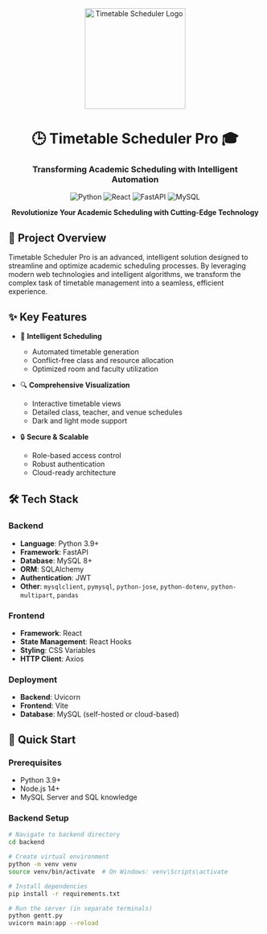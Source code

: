 <div align="center">
  <img src="path/to/your/logo.png" alt="Timetable Scheduler Logo" width="200">
  
  # 🕒 Timetable Scheduler Pro 🎓

  ### Transforming Academic Scheduling with Intelligent Automation

  ![Python](https://img.shields.io/badge/Python-3.9+-blue?style=for-the-badge&logo=python)
  ![React](https://img.shields.io/badge/React-17+-61DAFB?style=for-the-badge&logo=react)
  ![FastAPI](https://img.shields.io/badge/FastAPI-0.68+-009688?style=for-the-badge&logo=fastapi)
  ![MySQL](https://img.shields.io/badge/MySQL-8+-4479A1?style=for-the-badge&logo=mysql)

  **Revolutionize Your Academic Scheduling with Cutting-Edge Technology**
</div>

## 🌟 Project Overview

Timetable Scheduler Pro is an advanced, intelligent solution designed to streamline and optimize academic scheduling processes. By leveraging modern web technologies and intelligent algorithms, we transform the complex task of timetable management into a seamless, efficient experience.

## ✨ Key Features

- 🚀 **Intelligent Scheduling**
  - Automated timetable generation
  - Conflict-free class and resource allocation
  - Optimized room and faculty utilization

- 🔍 **Comprehensive Visualization**
  - Interactive timetable views
  - Detailed class, teacher, and venue schedules
  - Dark and light mode support

- 🔒 **Secure & Scalable**
  - Role-based access control
  - Robust authentication
  - Cloud-ready architecture

## 🛠 Tech Stack

### Backend
- **Language**: Python 3.9+
- **Framework**: FastAPI
- **Database**: MySQL 8+
- **ORM**: SQLAlchemy
- **Authentication**: JWT
- **Other**: `mysqlclient`, `pymysql`, `python-jose`, `python-dotenv`, `python-multipart`, `pandas`

### Frontend
- **Framework**: React
- **State Management**: React Hooks
- **Styling**: CSS Variables
- **HTTP Client**: Axios

### Deployment
- **Backend**: Uvicorn
- **Frontend**: Vite
- **Database**: MySQL (self-hosted or cloud-based)

## 🚀 Quick Start

### Prerequisites
- Python 3.9+
- Node.js 14+
- MySQL Server and SQL knowledge

### Backend Setup
```bash
# Navigate to backend directory
cd backend

# Create virtual environment
python -m venv venv
source venv/bin/activate  # On Windows: venv\Scripts\activate

# Install dependencies
pip install -r requirements.txt

# Run the server (in separate terminals)
python gentt.py
uvicorn main:app --reload
